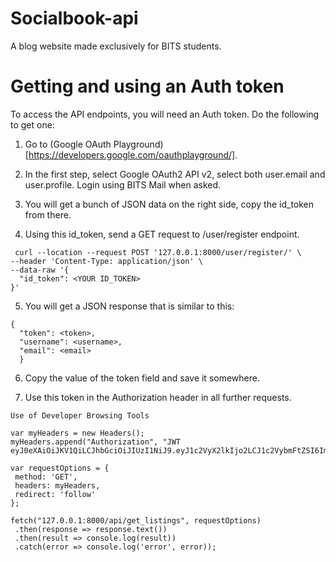 # Socialbook-api
A blog website made exclusively for BITS students.

# Getting and using an Auth token

To access the API endpoints, you will need an Auth token. Do the following to get one:

1) Go to (Google OAuth Playground)[https://developers.google.com/oauthplayground/].

2) In the first step, select Google OAuth2 API v2, select both user.email and user.profile. Login using BITS Mail when asked.

3) You will get a bunch of JSON data on the right side, copy the id_token from there.

4) Using this id_token, send a GET request to /user/register endpoint.

```
 curl --location --request POST '127.0.0.1:8000/user/register/' \
--header 'Content-Type: application/json' \
--data-raw '{
  "id_token": <YOUR ID_TOKEN>
}' 
```

  
5) You will get a JSON response that is similar to this:
```
{
  "token": <token>,
  "username": <username>,
  "email": <email>
  } 
```   
  
6) Copy the value of the token field and save it somewhere.

7) Use this token in the Authorization header in all further requests.

``` Use of Developer Browsing Tools ```

```
var myHeaders = new Headers();
myHeaders.append("Authorization", "JWT eyJ0eXAiOiJKV1QiLCJhbGciOiJIUzI1NiJ9.eyJ1c2VyX2lkIjo2LCJ1c2VybmFtZSI6ImYyMDE5MDI5NiIsImV4cCI6MTU5NDQ4MTE3MywiZW1haWwiOiJmMjAxOTAyOTZAcGlsYW5pLmJpdHMtcGlsYW5pLmFjLmluIn0.PtLMK5xVNTgJEUzzU0ADcoNZcKBnOk6xJ7Q7zWLzLcQ");

var requestOptions = {
 method: 'GET',
 headers: myHeaders,
 redirect: 'follow'
};

fetch("127.0.0.1:8000/api/get_listings", requestOptions)
 .then(response => response.text())
 .then(result => console.log(result))
 .catch(error => console.log('error', error)); 
 ```
